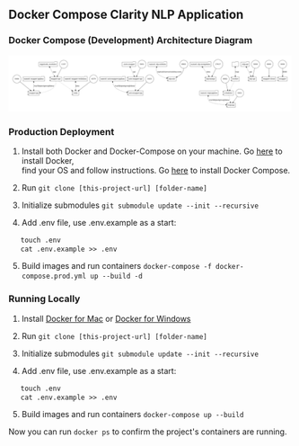 ## Docker Compose Clarity NLP Application

### Docker Compose (Development) Architecture Diagram

![Alt text](/docker-compose.png?raw=true "Docker Compose Dev Diagram")

### Production Deployment

1. Install both Docker and Docker-Compose on your machine. Go [here](https://docs.docker.com/install/#server) to install Docker, <br/>
find your OS and follow instructions. Go [here](https://docs.docker.com/compose/install/) to install Docker Compose.

2. Run `git clone [this-project-url] [folder-name]`

3. Initialize submodules `git submodule update --init --recursive`

4. Add .env file, use .env.example as a start:
```cd [folder-name]
   touch .env
   cat .env.example >> .env
```

5. Build images and run containers `docker-compose -f docker-compose.prod.yml up --build -d`

### Running Locally

1. Install [Docker for Mac](https://www.docker.com/docker-mac) or [Docker for Windows](https://www.docker.com/docker-windows)

2. Run `git clone [this-project-url] [folder-name]`

3. Initialize submodules `git submodule update --init --recursive`

4. Add .env file, use .env.example as a start:
```cd [folder-name]
   touch .env
   cat .env.example >> .env
```

5. Build images and run containers `docker-compose up --build`

Now you can run `docker ps` to confirm the project's containers are running.
